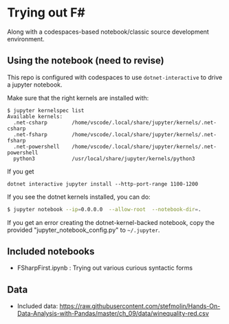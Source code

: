 # Trying out F#

Along with a codespaces-based notebook/classic source development environment.

## Using the notebook (need to revise)

This repo is configured with codespaces to use `dotnet-interactive` to drive a jupyter notebook.

Make sure that the right kernels are installed with:
```
$ jupyter kernelspec list
Available kernels:
  .net-csharp        /home/vscode/.local/share/jupyter/kernels/.net-csharp
  .net-fsharp        /home/vscode/.local/share/jupyter/kernels/.net-fsharp
  .net-powershell    /home/vscode/.local/share/jupyter/kernels/.net-powershell
  python3            /usr/local/share/jupyter/kernels/python3
```

If you get 
```
dotnet interactive jupyter install --http-port-range 1100-1200
```

If you see the dotnet kernels installed, you can do:
```bash
$ jupyter notebook --ip=0.0.0.0  --allow-root  --notebook-dir=.
```

If you get an error creating the dotnet-kernel-backed notebook, copy the provided "jupyter_notebook_config.py" to `~/.jupyter`.

## Included notebooks

* FSharpFirst.ipynb : Trying out various curious syntactic forms

## Data

* Included data: https://raw.githubusercontent.com/stefmolin/Hands-On-Data-Analysis-with-Pandas/master/ch_09/data/winequality-red.csv
